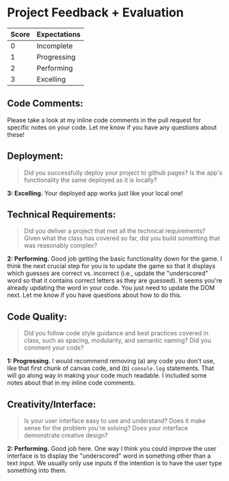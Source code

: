 # Project Feedback + Evaluation

| Score | Expectations |
| --- | --- |
| 0 | Incomplete |
| 1 | Progressing |
| 2 | Performing |
| 3 | Excelling |

## Code Comments:

Please take a look at my inline code comments in the pull request for specific notes on your code. Let me know if you have any questions about these!

[]()

## Deployment:

> Did you successfully deploy your project to github pages? Is the app's functionality the same deployed as it is locally?

**3: Excelling.** Your deployed app works just like your local one!

## Technical Requirements:

> Did you deliver a project that met all the technical requirements? Given what the class has covered so far, did you build something that was reasonably complex?

**2: Performing.** Good job getting the basic functionality down for the game. I think the next crucial step for you is to update the game so that it displays which guesses are correct vs. incorrect (i.e., update the "underscored" word so that it contains correct letters as they are guessed). It seems you're already updating the word in your code. You just need to update the DOM next. Let me know if you have questions about how to do this.

## Code Quality:

> Did you follow code style guidance and best practices covered in class, such as spacing, modularity, and semantic naming? Did you comment your code?

**1: Progressing.** I would recommend removing (a) any code you don't use, like that first chunk of canvas code, and (b) `console.log` statements. That will go along way in making your code much readable. I included some notes about that in my inline code comments.

## Creativity/Interface:

> Is your user interface easy to use and understand? Does it make sense for the problem you're solving? Does your interface demonstrate creative design?

**2: Performing.** Good job here. One way I think you could improve the user interface is to display the "underscored" word in something other than a text input. We usually only use inputs if the intention is to have the user type something into them.
